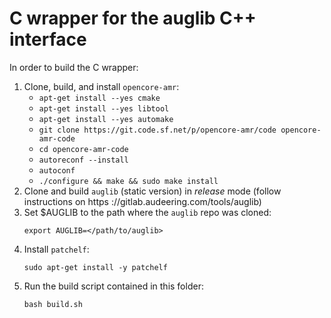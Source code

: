 # C wrapper for the auglib C++ interface

In order to build the C wrapper:

1. Clone, build, and install `opencore-amr`:
    * `apt-get install --yes cmake`
    * `apt-get install --yes libtool`
    * `apt-get install --yes automake`
    * `git clone https://git.code.sf.net/p/opencore-amr/code opencore-amr-code`
    * `cd opencore-amr-code`
    * `autoreconf --install`
    * `autoconf`
    * `./configure && make && sudo make install`
2. Clone and build `auglib` (static version) in *release* mode (follow
 instructions on https
://gitlab.audeering.com/tools/auglib)
3. Set $AUGLIB to the path where the `auglib` repo was cloned:
    ```
    export AUGLIB=</path/to/auglib>
    ```
4. Install `patchelf`: 
    ```
    sudo apt-get install -y patchelf
    ```
5. Run the build script contained in this folder:
    ```
    bash build.sh
    ```